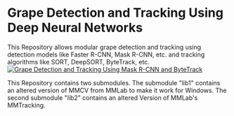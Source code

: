 # Grape Detection and Tracking Using Deep Neural Networks
This Repository allows modular grape detection and tracking using detection models like Faster R-CNN, Mask R-CNN, etc. and tracking algorithms like SORT, DeepSORT, ByteTrack, etc. 
[![Grape Detection and Tracking Using Mask R-CNN and ByteTrack](https://img.youtube.com/vi/QXpD1_R7mbo/0.jpg)](https://www.youtube.com/watch?v=QXpD1_R7mbo)


This Repository contains two submodules. The submodule "lib1" contains an altered version of MMCV from MMLab to make it work for Windows. The second submodule "lib2" contains an altered Version of MMLab's MMTracking.
